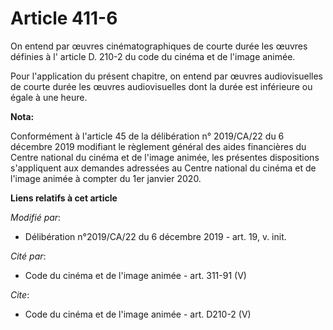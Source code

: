 # Article 411-6

On entend par œuvres cinématographiques de courte durée les œuvres définies à l' article D. 210-2 du code du cinéma et de
l'image animée.

Pour l'application du présent chapitre, on entend par œuvres audiovisuelles de courte durée les œuvres audiovisuelles dont la
durée est inférieure ou égale à une heure.

**Nota:**

Conformément à l'article 45 de la délibération n° 2019/CA/22 du 6 décembre 2019 modifiant le règlement général des aides
financières du Centre national du cinéma et de l'image animée, les présentes dispositions s'appliquent aux demandes adressées
au Centre national du cinéma et de l'image animée à compter du 1er janvier 2020.

**Liens relatifs à cet article**

_Modifié par_:

  - Délibération n°2019/CA/22 du 6 décembre 2019 - art. 19, v. init.

_Cité par_:

  - Code du cinéma et de l'image animée - art. 311-91 (V)

_Cite_:

  - Code du cinéma et de l'image animée - art. D210-2 (V)
